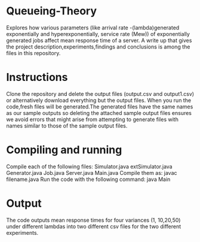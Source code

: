 # Queueing-Theory
Explores how various parameters (like arrival rate -(lambda)generated exponentially and hyperexponentially, service rate (Mew)) of exponentially generated jobs affect mean response time of a server.
A write up that gives the project description,experiments,findings and conclusions is among the files in this repository.
# Instructions
Clone the repository and delete the output files (output.csv and output1.csv) or alternatively download everything but the output files. When you run the code,fresh files will be generated.The generated files have the same names as our sample outputs so deleting the attached sample output files ensures we avoid errors that might arise from attempting to generate files with names similar to those of the sample output files.
# Compiling and running
Compile each of the following files:
Simulator.java
extSimulator.java
Generator.java
Job.java
Server.java
Main.java
Compile them as: javac filename.java
Run the code with the following command:
java Main
# Output
The code outputs mean response times for four variances (1, 10,20,50) under different lambdas into two different csv files for the two different experiments.
